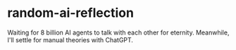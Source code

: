 # random-ai-reflection
Waiting for 8 billion AI agents to talk with each other for eternity. Meanwhile, I'll settle for manual theories with ChatGPT.
